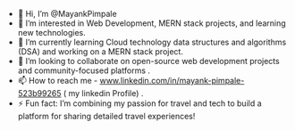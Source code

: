 - 👋 Hi, I’m @MayankPimpale
- 👀 I’m interested in Web Development, MERN stack projects, and learning new technologies.
- 🌱 I’m currently learning Cloud technology data structures and algorithms (DSA) and working on a MERN stack project.
- 💞️ I’m looking to collaborate on open-source web development projects and community-focused platforms .
- 📫 How to reach me - www.linkedin.com/in/mayank-pimpale-523b99265 ( my linkedin Profile) .
- ⚡ Fun fact: I’m combining my passion for travel and tech to build a platform for sharing detailed travel experiences!

